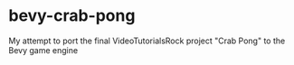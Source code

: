 # bevy-crab-pong
My attempt to port the final VideoTutorialsRock project "Crab Pong" to the Bevy game engine
